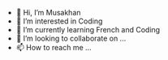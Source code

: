 - 👋 Hi, I’m Musakhan
- 👀 I’m interested in Coding
- 🌱 I’m currently learning French and Coding
- 💞️ I’m looking to collaborate on ...
- 📫 How to reach me ...

<!---
ebrahimimusakhan/ebrahimimusakhan is a ✨ special ✨ repository because its `README.md` (this file) appears on your GitHub profile.
You can click the Preview link to take a look at your changes.
--->
